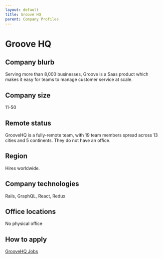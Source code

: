 ```yaml
---
layout: default
title: Groove HQ
parent: Company Profiles
---
```


# Groove HQ

## Company blurb

Serving more than 8,000 businesses, Groove is a Saas product which makes it easy for teams to manage customer service at scale.

## Company size

11-50

## Remote status

GrooveHQ is a fully-remote team, with 19 team members spread across 13 cities and 5 continents. They do not have an office.

## Region

Hires worldwide.

## Company technologies

Rails, GraphQL, React, Redux

## Office locations

No physical office

## How to apply

[GrooveHQ Jobs](https://www.groovehq.com/about#hiring)
